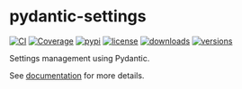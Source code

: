 # pydantic-settings

[![CI](https://github.com/pydantic/pydantic-settings/workflows/CI/badge.svg?event=push)](https://github.com/pydantic/pydantic-settings/actions?query=event%3Apush+branch%3Amain+workflow%3ACI)
[![Coverage](https://codecov.io/gh/pydantic/pydantic-settings/branch/main/graph/badge.svg)](https://codecov.io/gh/pydantic/pydantic-settings)
[![pypi](https://img.shields.io/pypi/v/pydantic-settings.svg)](https://pypi.python.org/pypi/pydantic-settings)
[![license](https://img.shields.io/github/license/pydantic/pydantic-settings.svg)](https://github.com/pydantic/pydantic-settings/blob/main/LICENSE)
[![downloads](https://static.pepy.tech/badge/pydantic-settings/month)](https://pepy.tech/project/pydantic-settings)
[![versions](https://img.shields.io/pypi/pyversions/pydantic-settings.svg)](https://github.com/pydantic/pydantic-settings)

Settings management using Pydantic.

See [documentation](https://docs.pydantic.dev/latest/concepts/pydantic_settings/) for more details.
